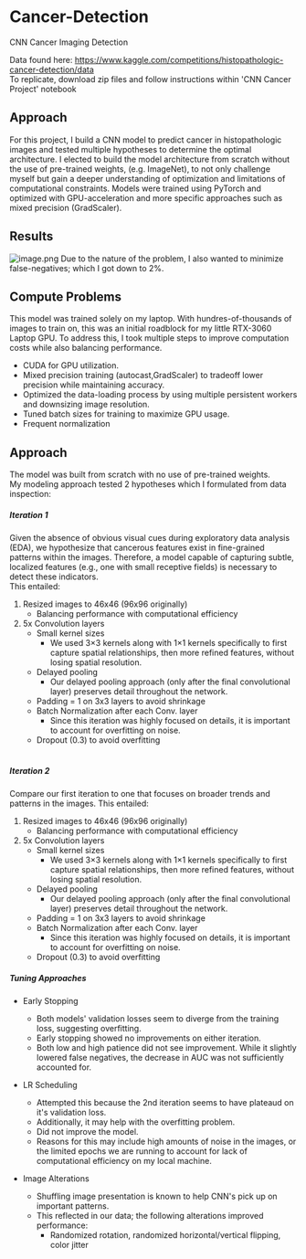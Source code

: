 # Cancer-Detection
CNN Cancer Imaging Detection

Data found here: https://www.kaggle.com/competitions/histopathologic-cancer-detection/data <br>
To replicate, download zip files and follow instructions within 'CNN Cancer Project' notebook


## Approach
For this project, I build a CNN model to predict cancer in histopathologic images and tested multiple hypotheses to determine the optimal architecture. I elected to build the model architecture from scratch without the use of pre-trained weights, (e.g. ImageNet), to not only challenge myself but gain a deeper understanding of optimization and limitations of computational constraints. Models were trained using PyTorch and optimized with GPU-acceleration and more specific approaches such as mixed precision (GradScaler).


## Results
![image.png](attachment:image.png)
Due to the nature of the problem, I also wanted to minimize false-negatives; which I got down to 2%. <br>

## Compute Problems 
This model was trained solely on my laptop. With hundres-of-thousands of images to train on, this was an initial roadblock for my little RTX-3060 Laptop GPU. To address this, I took multiple steps to improve computation costs while also balancing performance. <br>
- CUDA for GPU utilization.
- Mixed precision training (autocast,GradScaler) to tradeoff lower precision while maintaining accuracy.
- Optimized the data-loading process by using multiple persistent workers and downsizing image resolution.
- Tuned batch sizes for training to maximize GPU usage.
- Frequent normalization

## Approach
The model was built from scratch with no use of pre-trained weights. <br>
My modeling approach tested 2 hypotheses which I formulated from data inspection:
##### Iteration 1
Given the absence of obvious visual cues during exploratory data analysis (EDA), we hypothesize that cancerous features exist in fine-grained patterns within the images. Therefore, a model capable of capturing subtle, localized features (e.g., one with small receptive fields) is necessary to detect these indicators. <br>
This entailed:
1. Resized images to 46x46 (96x96 originally)
    - Balancing performance with computational efficiency
2. 5x Convolution layers
    - Small kernel sizes
        - We used 3×3 kernels along with 1×1 kernels specifically to first capture spatial relationships, then more refined features, without losing spatial resolution.
    - Delayed pooling
        - Our delayed pooling approach (only after the final convolutional layer) preserves detail throughout the network.
    - Padding = 1 on 3x3 layers to avoid shrinkage
    - Batch Normalization after each Conv. layer
        - Since this iteration was highly focused on details, it is important to account for overfitting on noise.
    - Dropout (0.3) to avoid overfitting
<br><br>
##### Iteration 2
Compare our first iteration to one that focuses on broader trends and patterns in the images.
This entailed:
1. Resized images to 46x46 (96x96 originally)
    - Balancing performance with computational efficiency
2. 5x Convolution layers
    - Small kernel sizes
        - We used 3×3 kernels along with 1×1 kernels specifically to first capture spatial relationships, then more refined features, without losing spatial resolution.
    - Delayed pooling
        - Our delayed pooling approach (only after the final convolutional layer) preserves detail throughout the network.
    - Padding = 1 on 3x3 layers to avoid shrinkage
    - Batch Normalization after each Conv. layer
        - Since this iteration was highly focused on details, it is important to account for overfitting on noise.
    - Dropout (0.3) to avoid overfitting
  
##### Tuning Approaches
- Early Stopping
    - Both models' validation losses seem to diverge from the training loss, suggesting overfitting.
    - Early stopping showed no improvements on either iteration.
    - Both low and high patience did not see improvement. While it slightly lowered false negatives, the decrease in AUC was not sufficiently accounted for.

- LR Scheduling
    - Attempted this because the 2nd iteration seems to have plateaud on it's validation loss.
    - Additionally, it may help with the overfitting problem.
    - Did not improve the model.
    - Reasons for this may include high amounts of noise in the images, or the limited epochs we are running to account for lack of computational efficiency on my local machine.

- Image Alterations
    - Shuffling image presentation is known to help CNN's pick up on important patterns.
    - This reflected in our data; the following alterations improved performance:
        - Randomized rotation, randomized horizontal/vertical flipping, color jitter

